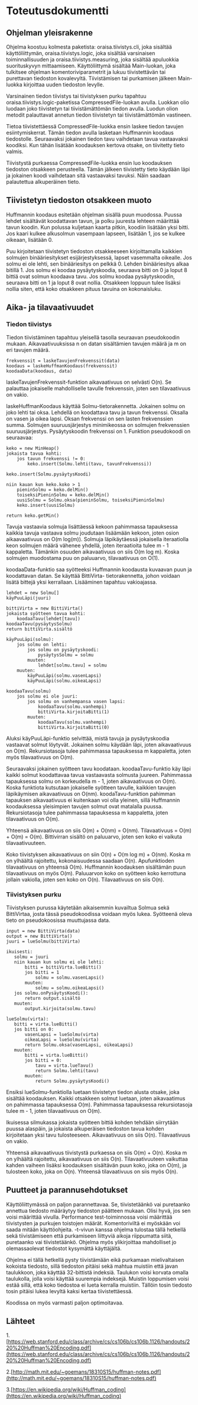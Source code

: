 # Toteutusdokumentti

## Ohjelman yleisrakenne
Ohjelma koostuu kolmesta paketista: oraisa.tiivistys.cli,
joka sisältää käyttöliittymän, oraisa.tiivistys.logic,
joka sisältää varsinaisen toiminnallisuuden ja oraisa.tiivistys.measuring, joka
sisältää apuluokkia suorituskyvyn mittaamiseen.
Käyttöliittymä sisältää Main-luokan, joka tulkitsee
ohjelman komentoriviparametrit ja lukuu tiivistettävän
tai purettavan tiedoston kovalevyltä. Tiivistämisen tai
purkamisen jälkeen Main-luokka kirjoittaa uuden tiedoston
levylle.

Varsinainen tiedon tiivistys tai tiivistyksen purku
tapahtuu oraisa.tiivistys.logic-paketissa
CompressedFile-luokan avulla. Luokkan olio luodaan joko
tiivistetyn tai tiivistämättömän tiedon avulla.
Luodun olion metodit palauttavat annetun tiedon
tiivistetyn tai tiivistämättömän vastineen.

Tietoa tiivistettäessä CompressedFile-luokka ensin laskee
tiedon tavujen esiintymiskerrat. Tämän tiedon avulla
lasketaan Huffmannin koodaus tiedostolle. Seuraavaksi
jokainen tiedon tavu vaihdetaan tavua vastaavaksi
koodiksi. Kun tähän lisätään koodauksen kertova otsake,
on tiivitetty tieto valmis.

Tiivistystä purkaessa CompressedFile-luokka ensin luo
koodauksen tiedoston otsakkeen perusteella. Tämän
jälkeen tiivistetty tieto käydään läpi ja jokainen
koodi vaihdetaan sitä vastaavaksi tavuksi. Näin saadaan
palautettua alkuperäinen tieto.

## Tiivistetyn tiedoston otsakkeen muoto
Huffmannin koodaus esitetään ohjelman sisällä puun
muodossa. Puussa lehdet sisältävät koodattavan tavun, ja
polku juuresta lehteen määrittää tavun koodin. Kun
polussa kuljetaan kaarta pitkin, koodiin lisätään yksi
bitti. Jos kaari kulkee alkusolmun vasempaan lapseen,
lisätään 1, jos se kulkee oikeaan, lisätään 0.

Puu kirjoitetaan tiivistetyn tiedoston otsakkeeseen
kirjoittamalla kaikkien solmujen binääriesitykset
esijärjestyksessä, lapset vasemmalta oikealle. Jos
solmu ei ole lehti, sen binääriesitys on pelkkä 0.
Lehden binääriesitys alkaa bitillä 1. Jos solmu ei koodaa
pysäytyskoodia, seuraava bitti on 0 ja loput 8 bittiä
ovat solmun koodaava tavu. Jos solmu koodaa
pysäytyskoodin, seuraava bitti on 1 ja loput 8 ovat
nollia. Otsakkeen loppuun tulee lisäksi
nollia siten, että koko otsakkeen pituus tavuina on
kokonaisluku.

## Aika- ja tilavaativuudet
### Tiedon tiivistys
Tiedon tiivistäminen tapahtuu yleisellä tasolla seuraavan
pseudokoodin mukaan. Aikavaativuuksissa n on datan
sisältämien tavujen määrä ja m on eri tavujen määrä.
```
frekvenssit = laskeTavujenFrekvenssit(data)
koodaus = laskeHuffmanKoodaus(frekvenssit)
koodaaData(koodaus, data)
```
laskeTavujenFrekvenssit-funktion aikavaativuus on selvästi
O(n). Se palauttaa jokaiselle mahdolliselle tavulle
frekvenssin, joten sen tilavaativuus on vakio.

laskeHuffmanKoodaus käyttää Solmu-tietorakennetta. Jokainen
solmu on joko lehti tai oksa. Lehdellä on koodattava
tavu ja tavun frekvenssi. Oksalla on vasen ja oikea lapsi.
Oksan frekvenssi on sen lasten frekvenssien summa. Solmujen
suuruusjärjestys minimikeossa on solmujen frekvenssien
suuruusjärjestys. Pysäytyskoodin frekvenssi on 1.
Funktion pseudokoodi on seuraavaa:
```
keko = new MinHeap()
jokaista tavua kohti:
    jos tavun frekvenssi != 0:
        keko.insert(Solmu.lehti(tavu, tavunFrekvenssi))

keko.insert(Solmu.pysäytysKoodi)

niin kauan kun keko.koko > 1
    pieninSolmu = keko.delMin()
    toiseksiPieninSolmu = keko.delMin()
    uusiSolmu = Solmu.oksa(pieninSolmu, toiseksiPieninSolmu)
    keko.insert(uusiSolmu)

return keko.getMin()
```
Tavuja vastaavia solmuja lisättäessä kekoon pahimmassa
tapauksessa kaikkia tavuja vastaava solmu joudutaan
lisäämään kekoon, joten osion aikaavaativuus on
O(m log(m)). Solmuja läpikäytäessä
jokaisella iteraatiolla keon solmujen määrä vähenee yhdellä,
joten iteraatioita tulee m - 1 kappaletta. Tämänkin osuuden
aikavaativuus on siis O(m log m). Koska solmujen muodostama
puu on paluuarvo, tilavaativuus on O(1).

koodaaData-funktio saa syötteeksi Huffmannin koodausta
kuvaavan puun ja koodattavan datan. Se käyttää BittiVirta-
tietorakennetta, johon voidaan lisätä bittejä yksi
kerrallaan. Lisääminen tapahtuu vakioajassa.
```
lehdet = new Solmu[]
käyPuuLäpi(juuri)

bittiVirta = new BittiVirta()
jokaista syötteen tavua kohti:
    koodaaTavu(lehdet[tavu])
koodaaTavu(pysäytysSolmu)
return bittiVirta.sisältö

käyPuuLäpi(solmu):
    jos solmu on lehti:
        jos solmu on pysäytyskoodi:
            pysäytysSolmu = solmu
        muuten:
            lehdet[solmu.tavu] = solmu
    muuten:
        käyPuuLäpi(solmu.vasenLapsi)
        käyPuuLäpi(solmu.oikeaLapsi)

koodaaTavu(solmu)
    jos solmu ei ole juuri:
        jos solmu on vanhempansa vasen lapsi:
            koodaaTavu(solmu.vanhempi)
            bittiVirta.kirjoitaBitti(1)
        muuten:
            koodaaTavu(solmu.vanhempi)
            bittiVirta.kirjoitaBitti(0)
```
Aluksi käyPuuLäpi-funktio selvittää, mistä tavuja ja
pysäytyskoodia vastaavat solmut löytyvät. Jokainen solmu
käydään läpi, joten aikavaativuus on O(m). Rekursiotasoja
tulee pahimmassa tapauksessa m kappaletta, joten
myös tilavaativuus on O(m).

Seuraavaksi jokainen syötteen tavu koodataan.
koodaaTavu-funktio käy läpi kaikki solmut koodattavaa
tavua vastaavasta solmusta juureen. Pahimmassa tapauksessa
solmu on korkeudella m - 1, joten aikavaativuus on O(m).
Koska funktiota kutsutaan jokaiselle syötteen tavulle,
kaikkien tavujen läpikäymisen aikavaativuus on O(nm).
koodaTavu-funktion pahimman tapauksen aikavaativuus ei
kuitenkaan voi olla yleinen, sillä Huffmannin koodauksessa
yleisimpien tavujen solmut ovat matalalla puussa.
Rekursiotasoja tulee pahimmassa tapauksessa m kappaletta,
joten tilavaativuus on O(m).

Yhteensä aikavaativuus on siis O(m) + O(nm) = O(nm).
Tilavaativuus = O(m) + O(m) = O(m). Bittivirran sisältö
on paluuarvo, joten sen koko ei vaikuta tilavaativuuteen.

Koko tiivistyksen aikavaativuus on siin O(n) + O(m log m) +
O(nm). Koska m on ylhäältä rajoitettu, kokonaisuudessa
saadaan O(n). Apufunktioden tilavaativuus on yhteensä
O(m). Huffmannin koodauksen sisältämän puun tilavaativuus on
myös O(m). Paluuarvon koko on syötteen koko kerrottuna
jollain vakiolla, joten sen koko on O(n). Tilavaativuus on
siis O(n).

### Tiivistyksen purku
Tiivistyksen purussa käytetään aikaisemmin kuvailtua
Solmua sekä BittiVirtaa, josta tässä pseudokoodissa voidaan
myös lukea. Syötteenä oleva tieto on pseudokoosissa
muuttujassa data.
 ```
input = new BittiVirta(data)
output = new BittiVirta()
juuri = lueSolmu(bittiVirta)

ikuisesti:
    solmu = juuri
    niin kauan kun solmu ei ole lehti:
        bitti = bittiVirta.lueBitti()
        jos bitti = 1
            solmu = solmu.vasenLapsi()
        muuten:
            solmu = solmu.oikeaLapsi()
    jos solmu.onPysäytysKoodi():
        return output.sisältö
    muuten:
        output.kirjoita(solmu.tavu)

lueSolmu(virta):
    bitti = virta.lueBitti()
    jos bitti on 0:
        vasenLapsi = lueSolmu(virta)
        oikeaLapsi = lueSolmu(virta)
        return Solmu.oksa(vasenLapsi, oikeaLapsi)
    muuten:
        bitti = virta.lueBitti()
        jos bitti = 0:
            tavu = virta.lueTavu()
            return Solmu.lehti(tavu)
        muuten:
            return Solmu.pysäytysKoodi()
```

Ensiksi lueSolmu-funktiolla luetaan tiivistetyn tiedon
alusta otsake, joka sisältää koodauksen. Kaikki otsakkeen
solmut luetaan, joten aikavaatimus on pahimmassa tapauksessa
O(m). Pahimmassa tapauksessa rekursiotasoja tulee m - 1,
joten tilavaativuus on O(m).

Ikuisessa silmukassa jokaista syötteen bittiä kohden tehdään
siirrytään puussa alaspäin, ja jokaista alkuperäisen
tiedoston tavua kohden kirjoitetaan yksi tavu tulosteeseen.
Aikavaativuus on siis O(n). Tilavaativuus on vakio.

Yhteensä aikavaativuus tiivistystä purkaessa on siis
O(m) + O(n). Koska m on ylhäältä rajoitettu, aikavaativuus
on siis O(n). Tilavaativuuteen vaikuttaa kahden vaiheen
lisäksi koodauksen sisältävän puun koko, joka on O(m), ja
tulosteen koko, joka on O(n). Yhteensä tilavaativuus on siis
myös O(n).

## Puutteet ja parannusehdotukset

Käyttöliittymässä on paljon parannettavaa. Se,
tiivistetäänkö vai puretaanko annettua tiedosto määräytyy
tiedoston päätteen mukaan. Olisi hyvä, jos sen voisi
määrittää vivulla. Performance test-toiminnossa voisi
määrittää tiivistysten ja purkujen toistojen määrät.
Komentoriviltä ei myöskään voi saada mitään käyttöohjeita.
-t-vivun kanssa ohjelma tulostaa tällä hetkellä sekä
tiivistämiseen että purkamiseen liittyviä aikoja riippumatta
siitä, puretaanko vai tiivistetäänkö. Ohjelma myös
ylikirjoittaa mahdolliset jo olemassaolevat tiedostot
kysymättä käyttäjältä.

Ohjelma ei tällä hetkellä pysty tiivistämään eikä purkamaan
mielivaltaisen kokoista tiedosto, sillä tiedoston pitäisi
sekä mahtua muistiin että javan taulukkoon, joka
käyttää 32-bittistä indeksiä. Taulukon voisi korvata
omalla taulukolla, jolla voisi käyttää suurempia indeksejä.
Muistin loppumisen voisi estää sillä, että koko tiedostoa
ei lueta kerralla muistiin. Tällöin tosin tiedosto tosin
pitäisi lukea levyltä kaksi kertaa tiivistettäessä.

Koodissa on myös varmasti paljon optimoitavaa.

## Lähteet

1.[https://web.stanford.edu/class/archive/cs/cs106b/cs106b.1126/handouts/220%20Huffman%20Encoding.pdf](https://web.stanford.edu/class/archive/cs/cs106b/cs106b.1126/handouts/220%20Huffman%20Encoding.pdf)

2.[http://math.mit.edu/~goemans/18310S15/huffman-notes.pdf](http://math.mit.edu/~goemans/18310S15/huffman-notes.pdf)

3.[https://en.wikipedia.org/wiki/Huffman_coding](https://en.wikipedia.org/wiki/Huffman_coding)

